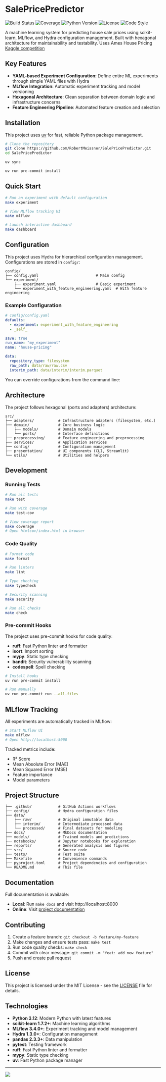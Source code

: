 # SalePricePredictor

![Build Status](https://github.com/RobertMeissner/SalePricePredictor/workflows/CI/badge.svg)
![Coverage](https://img.shields.io/codecov/c/github/RobertMeissner/SalePricePredictor)
![Python Version](https://img.shields.io/badge/python-3.12-blue.svg)
![License](https://img.shields.io/badge/license-MIT-green.svg)
![Code Style](https://img.shields.io/badge/code%20style-ruff-000000.svg)

A machine learning system for predicting house sale prices using scikit-learn, MLflow, and Hydra configuration management. Built with hexagonal architecture for maintainability and testability.
Uses Ames House Pricing [Kaggle competition](https://www.kaggle.com/c/house-prices-advanced-regression-techniques)

## Key Features

- **YAML-based Experiment Configuration**: Define entire ML experiments through simple YAML files with Hydra
- **MLflow Integration**: Automatic experiment tracking and model versioning
- **Hexagonal Architecture**: Clean separation between domain logic and infrastructure concerns
- **Feature Engineering Pipeline**: Automated feature creation and selection

## Installation

This project uses [uv](https://github.com/astral-sh/uv) for fast, reliable Python package management.

```bash
# Clone the repository
git clone https://github.com/RobertMeissner/SalePricePredictor.git
cd SalePricePredictor

uv sync

uv run pre-commit install
```

## Quick Start

```bash
# Run an experiment with default configuration
make experiment

# View MLflow tracking UI
make mlflow

# Launch interactive dashboard
make dashboard
```

## Configuration

This project uses Hydra for hierarchical configuration management. Configurations are stored in `config/`:

```
config/
├── config.yaml                          # Main config
└── experiment/
    ├── experiment.yaml                  # Basic experiment
    └── experiment_with_feature_engineering.yaml  # With feature engineering
```

### Example Configuration

```yaml
# config/config.yaml
defaults:
  - experiment: experiment_with_feature_engineering
  - _self_

save: true
run_name: "my_experiment"
name: "house-pricing"

data:
  repository_type: filesystem
  raw_path: data/raw/raw.csv
  interim_path: data/interim/interim.parquet
```

You can override configurations from the command line:


## Architecture

The project follows hexagonal (ports and adapters) architecture:

```
src/
├── adapters/           # Infrastructure adapters (filesystem, etc.)
├── domain/             # Core business logic
│   ├── models/         # Domain models
│   └── ports/          # Interface definitions
├── preprocessing/      # Feature engineering and preprocessing
├── services/           # Application services
├── config/             # Configuration management
├── presentation/       # UI components (CLI, Streamlit)
└── utils/              # Utilities and helpers
```

## Development

### Running Tests

```bash
# Run all tests
make test

# Run with coverage
make test-cov

# View coverage report
make coverage
# Open htmlcov/index.html in browser
```

### Code Quality

```bash
# Format code
make format

# Run linters
make lint

# Type checking
make typecheck

# Security scanning
make security

# Run all checks
make check
```

### Pre-commit Hooks

The project uses pre-commit hooks for code quality:

- **ruff**: Fast Python linter and formatter
- **isort**: Import sorting
- **mypy**: Static type checking
- **bandit**: Security vulnerability scanning
- **codespell**: Spell checking

```bash
# Install hooks
uv run pre-commit install

# Run manually
uv run pre-commit run --all-files
```

## MLflow Tracking

All experiments are automatically tracked in MLflow:

```bash
# Start MLflow UI
make mlflow
# Open http://localhost:5000
```

Tracked metrics include:
- R² Score
- Mean Absolute Error (MAE)
- Mean Squared Error (MSE)
- Feature importance
- Model parameters

## Project Structure

```
├── .github/            # GitHub Actions workflows
├── config/             # Hydra configuration files
├── data/
│   ├── raw/            # Original immutable data
│   ├── interim/        # Intermediate processed data
│   └── processed/      # Final datasets for modeling
├── docs/               # MkDocs documentation
├── models/             # Trained models and predictions
├── notebooks/          # Jupyter notebooks for exploration
├── reports/            # Generated analysis and figures
├── src/                # Source code
├── tests/              # Test suite
├── Makefile            # Convenience commands
├── pyproject.toml      # Project dependencies and configuration
└── README.md           # This file
```

## Documentation

Full documentation is available:

- **Local**: Run `make docs` and visit http://localhost:8000
- **Online**: Visit [project documentation](https://robertmeissner.github.io/SalePricePredictor/)

## Contributing

1. Create a feature branch: `git checkout -b feature/my-feature`
2. Make changes and ensure tests pass: `make test`
3. Run code quality checks: `make check`
4. Commit with clear message: `git commit -m "feat: add new feature"`
5. Push and create pull request

## License

This project is licensed under the MIT License - see the [LICENSE](LICENSE) file for details.

## Technologies

- **Python 3.12**: Modern Python with latest features
- **scikit-learn 1.7.2+**: Machine learning algorithms
- **MLflow 3.4.0+**: Experiment tracking and model management
- **Hydra 1.3.0+**: Configuration management
- **pandas 2.3.3+**: Data manipulation
- **pytest**: Testing framework
- **ruff**: Fast Python linter and formatter
- **mypy**: Static type checking
- **uv**: Fast Python package manager

---

<a target="_blank" href="https://cookiecutter-data-science.drivendata.org/">
    <img src="https://img.shields.io/badge/CCDS-Project%20template-328F97?logo=cookiecutter" />
</a>
